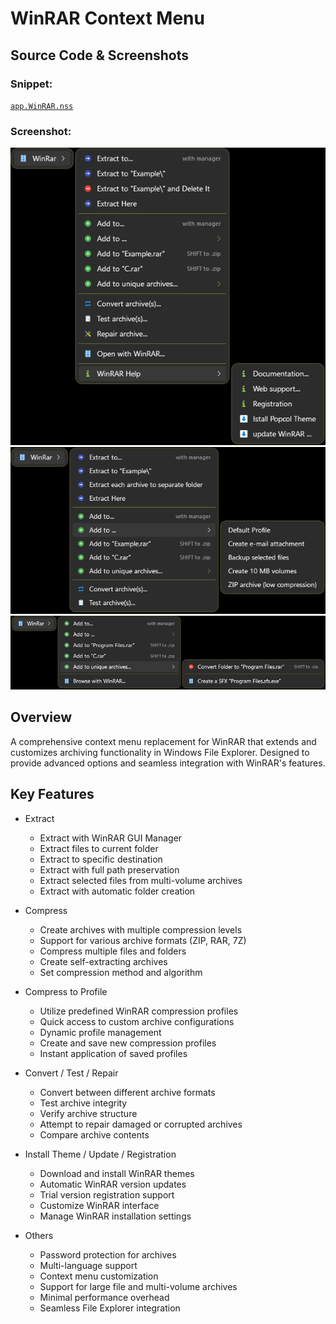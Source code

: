 # WinRAR Context Menu

## Source Code & Screenshots

### Snippet:
[`app.WinRAR.nss`](/ex3.archiver/app.WinRAR.nss)

### Screenshot:
![Screenshot 1)](/ex3.archiver/app.WinRAR.1.png)
![Screenshot 2)](/ex3.archiver/app.WinRAR.2.png)
![Screenshot 3)](/ex3.archiver/app.WinRAR.3.png)

## Overview 
A comprehensive context menu replacement for WinRAR that extends and customizes archiving functionality in Windows File Explorer. Designed to provide advanced options and seamless integration with WinRAR's features.

## Key Features
- Extract
  - Extract with WinRAR GUI Manager
  - Extract files to current folder
  - Extract to specific destination
  - Extract with full path preservation
  - Extract selected files from multi-volume archives
  - Extract with automatic folder creation

- Compress
  - Create archives with multiple compression levels
  - Support for various archive formats (ZIP, RAR, 7Z)
  - Compress multiple files and folders
  - Create self-extracting archives
  - Set compression method and algorithm

- Compress to Profile
  - Utilize predefined WinRAR compression profiles
  - Quick access to custom archive configurations
  - Dynamic profile management
  - Create and save new compression profiles
  - Instant application of saved profiles

- Convert / Test / Repair
  - Convert between different archive formats
  - Test archive integrity
  - Verify archive structure
  - Attempt to repair damaged or corrupted archives
  - Compare archive contents

- Install Theme / Update / Registration
  - Download and install WinRAR themes
  - Automatic WinRAR version updates
  - Trial version registration support
  - Customize WinRAR interface
  - Manage WinRAR installation settings

- Others
  - Password protection for archives
  - Multi-language support
  - Context menu customization
  - Support for large file and multi-volume archives
  - Minimal performance overhead
  - Seamless File Explorer integration